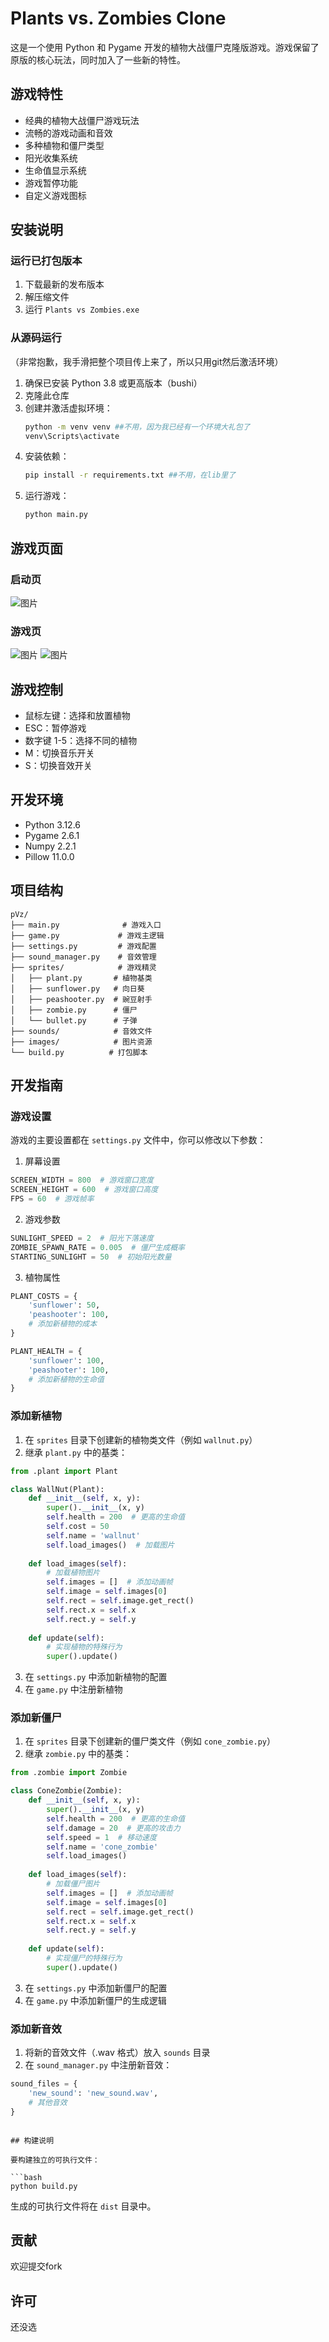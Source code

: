 # Plants vs. Zombies Clone

这是一个使用 Python 和 Pygame 开发的植物大战僵尸克隆版游戏。游戏保留了原版的核心玩法，同时加入了一些新的特性。

## 游戏特性

- 经典的植物大战僵尸游戏玩法
- 流畅的游戏动画和音效
- 多种植物和僵尸类型
- 阳光收集系统
- 生命值显示系统
- 游戏暂停功能
- 自定义游戏图标

## 安装说明

### 运行已打包版本

1. 下载最新的发布版本
2. 解压缩文件
3. 运行 `Plants vs Zombies.exe`

### 从源码运行
（非常抱歉，我手滑把整个项目传上来了，所以只用git然后激活环境）

1. 确保已安装 Python 3.8 或更高版本（bushi）
2. 克隆此仓库
3. 创建并激活虚拟环境：
   ```bash
   python -m venv venv ##不用，因为我已经有一个环境大礼包了
   venv\Scripts\activate
   ```
4. 安装依赖：
   ```bash
   pip install -r requirements.txt ##不用，在lib里了
   ```
5. 运行游戏：
   ```bash
   python main.py
   ```
## 游戏页面

### 启动页
![图片](https://github.com/user-attachments/assets/59b31bac-33eb-4c4a-9b0e-ff4e25aed6fc)

### 游戏页
![图片](https://github.com/user-attachments/assets/229bfcae-8450-44f2-b31f-afd417fa64f0)
![图片](https://github.com/user-attachments/assets/0b7ac487-a36b-43cd-8f40-56d54cc79df2)


## 游戏控制

- 鼠标左键：选择和放置植物
- ESC：暂停游戏
- 数字键 1-5：选择不同的植物
- M：切换音乐开关
- S：切换音效开关

## 开发环境

- Python 3.12.6
- Pygame 2.6.1
- Numpy 2.2.1
- Pillow 11.0.0

## 项目结构

```
pVz/
├── main.py              # 游戏入口
├── game.py             # 游戏主逻辑
├── settings.py         # 游戏配置
├── sound_manager.py    # 音效管理
├── sprites/            # 游戏精灵
│   ├── plant.py       # 植物基类
│   ├── sunflower.py   # 向日葵
│   ├── peashooter.py  # 豌豆射手
│   ├── zombie.py      # 僵尸
│   └── bullet.py      # 子弹
├── sounds/            # 音效文件
├── images/            # 图片资源
└── build.py          # 打包脚本
```

## 开发指南

### 游戏设置

游戏的主要设置都在 `settings.py` 文件中，你可以修改以下参数：

1. 屏幕设置
```python
SCREEN_WIDTH = 800  # 游戏窗口宽度
SCREEN_HEIGHT = 600  # 游戏窗口高度
FPS = 60  # 游戏帧率
```

2. 游戏参数
```python
SUNLIGHT_SPEED = 2  # 阳光下落速度
ZOMBIE_SPAWN_RATE = 0.005  # 僵尸生成概率
STARTING_SUNLIGHT = 50  # 初始阳光数量
```

3. 植物属性
```python
PLANT_COSTS = {
    'sunflower': 50,
    'peashooter': 100,
    # 添加新植物的成本
}

PLANT_HEALTH = {
    'sunflower': 100,
    'peashooter': 100,
    # 添加新植物的生命值
}
```

### 添加新植物

1. 在 `sprites` 目录下创建新的植物类文件（例如 `wallnut.py`）
2. 继承 `plant.py` 中的基类：
```python
from .plant import Plant

class WallNut(Plant):
    def __init__(self, x, y):
        super().__init__(x, y)
        self.health = 200  # 更高的生命值
        self.cost = 50
        self.name = 'wallnut'
        self.load_images()  # 加载图片
        
    def load_images(self):
        # 加载植物图片
        self.images = []  # 添加动画帧
        self.image = self.images[0]
        self.rect = self.image.get_rect()
        self.rect.x = self.x
        self.rect.y = self.y
        
    def update(self):
        # 实现植物的特殊行为
        super().update()
```

3. 在 `settings.py` 中添加新植物的配置
4. 在 `game.py` 中注册新植物

### 添加新僵尸

1. 在 `sprites` 目录下创建新的僵尸类文件（例如 `cone_zombie.py`）
2. 继承 `zombie.py` 中的基类：
```python
from .zombie import Zombie

class ConeZombie(Zombie):
    def __init__(self, x, y):
        super().__init__(x, y)
        self.health = 200  # 更高的生命值
        self.damage = 20  # 更高的攻击力
        self.speed = 1  # 移动速度
        self.name = 'cone_zombie'
        self.load_images()
        
    def load_images(self):
        # 加载僵尸图片
        self.images = []  # 添加动画帧
        self.image = self.images[0]
        self.rect = self.image.get_rect()
        self.rect.x = self.x
        self.rect.y = self.y
        
    def update(self):
        # 实现僵尸的特殊行为
        super().update()
```

3. 在 `settings.py` 中添加新僵尸的配置
4. 在 `game.py` 中添加新僵尸的生成逻辑

### 添加新音效

1. 将新的音效文件（.wav 格式）放入 `sounds` 目录
2. 在 `sound_manager.py` 中注册新音效：
```python
sound_files = {
    'new_sound': 'new_sound.wav',
    # 其他音效
}
```


```

## 构建说明

要构建独立的可执行文件：

```bash
python build.py
```

生成的可执行文件将在 `dist` 目录中。



## 贡献

欢迎提交fork

## 许可

还没选
